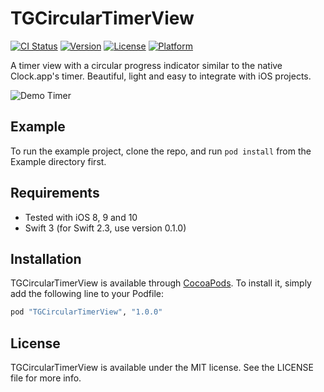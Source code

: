 # TGCircularTimerView

[![CI Status](http://img.shields.io/travis/tdginternet/TGCircularTimerView.svg?style=flat)](https://travis-ci.org/tdginternet/TGCircularTimerView)
[![Version](https://img.shields.io/cocoapods/v/TGCircularTimerView.svg?style=flat)](http://cocoapods.org/pods/TGCircularTimerView)
[![License](https://img.shields.io/cocoapods/l/TGCircularTimerView.svg?style=flat)](http://cocoapods.org/pods/TGCircularTimerView)
[![Platform](https://img.shields.io/cocoapods/p/TGCircularTimerView.svg?style=flat)](http://cocoapods.org/pods/TGCircularTimerView)

A timer view with a circular progress indicator similar to the native Clock.app's timer. Beautiful, light and easy to integrate with iOS projects.

![Demo Timer](https://raw.githubusercontent.com/tdginternet/TGCircularTimerView/master/timer.gif)

## Example

To run the example project, clone the repo, and run `pod install` from the Example directory first.

## Requirements

* Tested with iOS 8, 9 and 10
* Swift 3 (for Swift 2.3, use version 0.1.0)

## Installation

TGCircularTimerView is available through [CocoaPods](http://cocoapods.org). To install
it, simply add the following line to your Podfile:

```ruby
pod "TGCircularTimerView", "1.0.0"
```

## License

TGCircularTimerView is available under the MIT license. See the LICENSE file for more info.
